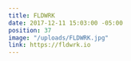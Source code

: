 ```yaml
---
title: FLDWRK
date: 2017-12-11 15:03:00 -05:00
position: 37
image: "/uploads/FLDWRK.jpg"
link: https://fldwrk.io
---
```


